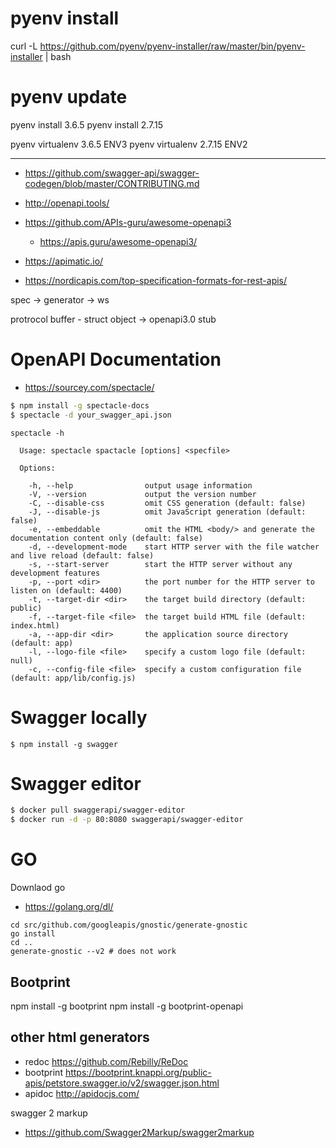 # pyenv install

curl -L https://github.com/pyenv/pyenv-installer/raw/master/bin/pyenv-installer | bash

# pyenv update

pyenv install 3.6.5
pyenv install 2.7.15

pyenv virtualenv 3.6.5 ENV3
pyenv virtualenv 2.7.15 ENV2


----

* <https://github.com/swagger-api/swagger-codegen/blob/master/CONTRIBUTING.md>

* <http://openapi.tools/>
* <https://github.com/APIs-guru/awesome-openapi3>
	* <https://apis.guru/awesome-openapi3/>


* <https://apimatic.io/>


* <https://nordicapis.com/top-specification-formats-for-rest-apis/>

spec -> generator -> ws

protrocol buffer - struct object
   -> openapi3.0 stub


#
# OpenAPI Documentation

* <https://sourcey.com/spectacle/>

```bash
$ npm install -g spectacle-docs
$ spectacle -d your_swagger_api.json
```

```
spectacle -h

  Usage: spectacle spactacle [options] <specfile>

  Options:

    -h, --help                output usage information
    -V, --version             output the version number
    -C, --disable-css         omit CSS generation (default: false)
    -J, --disable-js          omit JavaScript generation (default: false)
    -e, --embeddable          omit the HTML <body/> and generate the documentation content only (default: false)
    -d, --development-mode    start HTTP server with the file watcher and live reload (default: false)
    -s, --start-server        start the HTTP server without any development features
    -p, --port <dir>          the port number for the HTTP server to listen on (default: 4400)
    -t, --target-dir <dir>    the target build directory (default: public)
    -f, --target-file <file>  the target build HTML file (default: index.html)
    -a, --app-dir <dir>       the application source directory (default: app)
    -l, --logo-file <file>    specify a custom logo file (default: null)
    -c, --config-file <file>  specify a custom configuration file (default: app/lib/config.js)
```

# Swagger locally

```
$ npm install -g swagger
```

# Swagger editor

```bash
$ docker pull swaggerapi/swagger-editor
$ docker run -d -p 80:8080 swaggerapi/swagger-editor
```


# GO

Downlaod go

* <https://golang.org/dl/>

```
cd src/github.com/googleapis/gnostic/generate-gnostic
go install
cd ..
generate-gnostic --v2 # does not work

```

## Bootprint

npm install -g bootprint
npm install -g bootprint-openapi

## other html generators

* redoc <https://github.com/Rebilly/ReDoc>
* bootprint <https://bootprint.knappi.org/public-apis/petstore.swagger.io/v2/swagger.json.html>
* apidoc <http://apidocjs.com/>


swagger 2 markup

* <https://github.com/Swagger2Markup/swagger2markup>

